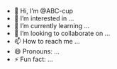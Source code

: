 - 👋 Hi, I’m @ABC-cup
- 👀 I’m interested in ...
- 🌱 I’m currently learning ...
- 💞️ I’m looking to collaborate on ...
- 📫 How to reach me ...
- 😄 Pronouns: ...
- ⚡ Fun fact: ...

<!---
ABC-cup/ABC-cup is a ✨ special ✨ repository because its `README.md` (this file) appears on your GitHub profile.
You can click the Preview link to take a look at your changes.
--->
